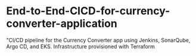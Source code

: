 # End-to-End-CICD-for-currency-converter-application
"CI/CD pipeline for the Currency Converter app using Jenkins, SonarQube, Argo CD, and EKS. Infrastructure provisioned with Terraform
